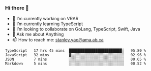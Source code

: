 ### Hi there 👋

- 🔭 I’m currently working on VRAR
- 🌱 I’m currently learning TypeScript
- 👯 I’m looking to collaborate on GoLang, TypeScript, Swift, Java
- 💬 Ask me about Anything
- 📫 How to reach me: stanley.yao@ama.ab.ca


<!--START_SECTION:waka-->
```text
TypeScript   17 hrs 45 mins  ████████████████████████░   95.80 % 
JavaScript   32 mins         ▓░░░░░░░░░░░░░░░░░░░░░░░░   02.96 % 
JSON         7 mins          ░░░░░░░░░░░░░░░░░░░░░░░░░   00.65 % 
Markdown     5 mins          ░░░░░░░░░░░░░░░░░░░░░░░░░   00.52 % 
```
<!--END_SECTION:waka-->
